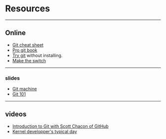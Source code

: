 # Resources

---

## Online

* [Git cheat sheet](www.cheat-sheets.org/saved-copy/git-cheat-sheet.pdf)
* [Pro git book](http://git-scm.com/book)
* [Try git](http://try.github.io/) without installing.
* [Make the switch](https://www.atlassian.com/en/git/)

---

### slides

* [Git machine](http://fr.slideshare.net/err/git-machine)
* [Git 101](http://fr.slideshare.net/chacon/git-101-presentation)

---

## videos

* [Introduction to Git with Scott Chacon of GitHub](http://youtu.be/ZDR433b0HJY)
* [Kernel developper's typical
day](http://video.fosdem.org/2011/maintracks/kernel-development.xvid.avi)
